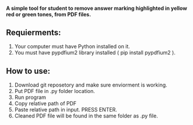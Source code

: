 #### A simple tool for student to remove answer marking highlighted in yellow red or green tones, from PDF files.


## **Requierments:**
1. Your computer must have Python installed on it.
2. You must have  pypdfium2 library installed ( pip install pypdfium2 ).

## **How to use:**
1. Download git reposetory and make sure enviorment is working.
2. Put PDF file in .py folder location.
4. Run program
5. Copy relative path of PDF
6. Paste relative path in input. PRESS ENTER.
7. Cleaned PDF file will be found in the same folder as .py file.

